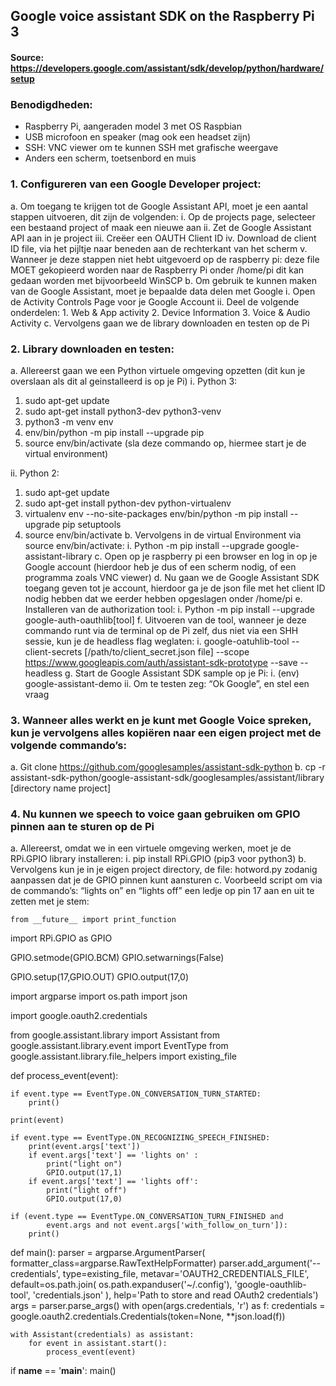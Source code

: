 ## Google voice assistant SDK on the Raspberry Pi 3
#### Source: https://developers.google.com/assistant/sdk/develop/python/hardware/setup
### Benodigdheden:
-	Raspberry Pi, aangeraden model 3 met OS Raspbian
-	USB microfoon en speaker (mag ook een headset zijn)
-	SSH: VNC viewer om te kunnen SSH met grafische weergave
-	Anders een scherm, toetsenbord en muis

### 1.	Configureren van een Google Developer project:
a.	Om toegang te krijgen tot de Google Assistant API, moet je een aantal stappen uitvoeren, dit zijn de volgenden:
	i.	Op de projects page, selecteer een bestaand project of maak een nieuwe aan
	ii.	Zet de Google Assistant API aan in je project
	iii.	Creëer een OAUTH Client ID
	iv.	Download de client ID file, via het pijltje naar beneden aan de rechterkant van het scherm
	v.	Wanneer je deze stappen niet hebt uitgevoerd op de raspberry pi: 
deze file MOET gekopieerd worden naar de Raspberry Pi onder /home/pi 
dit kan gedaan worden met bijvoorbeeld WinSCP
b.	Om gebruik te kunnen maken van de Google Assistant, moet je bepaalde data delen met Google
	i.	Open de Activity Controls Page voor je Google Account
	ii.	Deel de volgende onderdelen: 
		1.	Web & App activity
		2.	Device Information
		3.	Voice & Audio Activity
c.	Vervolgens gaan we de library downloaden en testen op de Pi

### 2.	Library downloaden en testen:
a.	Allereerst gaan we een Python virtuele omgeving opzetten (dit kun je overslaan als dit al geinstalleerd is op je Pi)
i.	Python 3:
1.	sudo apt-get update
2.	sudo apt-get install python3-dev python3-venv
3.	python3 -m venv env
4.	env/bin/python -m pip install --upgrade pip 
5.	source env/bin/activate   (sla deze commando op, hiermee start je de virtual environment)




ii.	Python 2:
1.	sudo apt-get update
2.	sudo apt-get install python-dev python-virtualenv
3.	virtualenv env --no-site-packages env/bin/python -m pip install --upgrade pip setuptools 
4.	source env/bin/activate
b.	Vervolgens in de virtual Environment via source env/bin/activate:
i.	Python -m pip install --upgrade google-assistant-library 
c.	Open op je raspberry pi een browser en log in op je Google account (hierdoor heb je dus of een scherm nodig, of een programma zoals VNC viewer)
d.	Nu gaan we de Google Assistant SDK toegang geven tot je account, hierdoor ga je de json file met het client ID nodig hebben dat we eerder hebben opgeslagen onder /home/pi
e.	Installeren van de authorization tool:
i.	Python -m pip install --upgrade google-auth-oauthlib[tool]
f.	Uitvoeren van de tool, wanneer je deze commando runt via de terminal op de Pi zelf, dus niet via een SHH sessie, kun je de headless flag weglaten:
i.	google-oatuhlib-tool --client-secrets [/path/to/client_secret.json file] --scope https://www.googleapis.com/auth/assistant-sdk-prototype --save --headless 
g.	Start de Google Assistant SDK sample op je Pi:
i.	(env) google-assistant-demo
ii.	Om te testen zeg: “Ok Google”, en stel een vraag

### 3.	Wanneer alles werkt en je kunt met Google Voice spreken, kun je vervolgens alles kopiëren naar een eigen project met de volgende commando’s:
a.	Git clone https://github.com/googlesamples/assistant-sdk-python
b.	cp -r assistant-sdk-python/google-assistant-sdk/googlesamples/assistant/library [directory name project]

### 4.	Nu kunnen we speech to voice gaan gebruiken om GPIO pinnen aan te sturen op de Pi
a.	Allereerst, omdat we in een virtuele omgeving werken, moet je de RPi.GPIO library installeren:
i.	pip install RPi.GPIO (pip3 voor python3)
b.	Vervolgens kun je in je eigen project directory, de file: hotword.py zodanig aanpassen dat je de GPIO pinnen kunt aansturen
c.	Voorbeeld script om via de commando’s: “lights on” en “lights off” een ledje op pin 17 aan en uit te zetten met je stem:


	from __future__ import print_function
import RPi.GPIO as GPIO


GPIO.setmode(GPIO.BCM)
GPIO.setwarnings(False)

GPIO.setup(17,GPIO.OUT)
GPIO.output(17,0)

import argparse
import os.path
import json

import google.oauth2.credentials

from google.assistant.library import Assistant
from google.assistant.library.event import EventType
from google.assistant.library.file_helpers import existing_file


def process_event(event):
    
    if event.type == EventType.ON_CONVERSATION_TURN_STARTED:
        print()

    print(event)
    
    if event.type == EventType.ON_RECOGNIZING_SPEECH_FINISHED:
        print(event.args['text'])
        if event.args['text'] == 'lights on' :
            print("light on")
            GPIO.output(17,1)
        if event.args['text'] == 'lights off':
            print("light off")
            GPIO.output(17,0)        
    
    if (event.type == EventType.ON_CONVERSATION_TURN_FINISHED and
            event.args and not event.args['with_follow_on_turn']):
        print()


def main():
    parser = argparse.ArgumentParser(
        formatter_class=argparse.RawTextHelpFormatter)
    parser.add_argument('--credentials', type=existing_file,
                        metavar='OAUTH2_CREDENTIALS_FILE',
                        default=os.path.join(
                            os.path.expanduser('~/.config'),
                            'google-oauthlib-tool',
                            'credentials.json'
                        ),
                        help='Path to store and read OAuth2 credentials')
    args = parser.parse_args()
    with open(args.credentials, 'r') as f:
        credentials = google.oauth2.credentials.Credentials(token=None,
                                                            **json.load(f))

    with Assistant(credentials) as assistant:
        for event in assistant.start():
            process_event(event)


if __name__ == '__main__':
    main()


 
 
 



